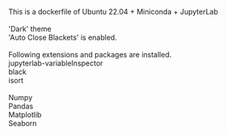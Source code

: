 This is a dockerfile of Ubuntu 22.04 + Miniconda + JupyterLab<br>
<br>
'Dark' theme<br> 
'Auto Close Blackets' is enabled.<br>
<br>
Following extensions and packages are installed.<br>
jupyterlab-variableInspector<br>
black<br>
isort<br>
<br>
Numpy<br>
Pandas<br>
Matplotlib<br>
Seaborn<br>

